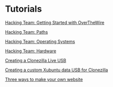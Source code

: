 <main>

# Tutorials

[Hacking Team: Getting Started with OverTheWire](hacking-team-getting-started-with-overthewire)

[Hacking Team: Paths](hacking-team-paths)

[Hacking Team: Operating Systems](hacking-team-operating-systems)

[Hacking Team: Hardware](hacking-team-hardware)

[Creating a Clonezilla Live USB](clonezilla-live-usb)

[Creating a custom Xubuntu data USB for Clonezilla](xubuntu-data-usb)

[Three ways to make your own website](make-your-own-website)

</main>
